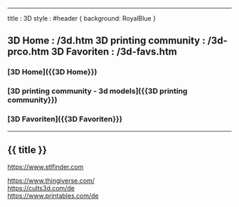 -----------------------------------------------------------------------------
title   : 3D
style   : #header { background: RoyalBlue }

3D Home                : /3d.htm
3D printing community  : /3d-prco.htm
3D Favoriten           : /3d-favs.htm
-----------------------------------------------------------------------------
### [3D Home]({{3D Home}}) 
### [3D printing community - 3d models]({{3D printing community}}) 
### [3D Favoriten]({{3D Favoriten}}) 
---
## {{ title }}  

https://www.stlfinder.com

https://www.thingiverse.com/  
https://cults3d.com/de  
https://www.printables.com/de  






